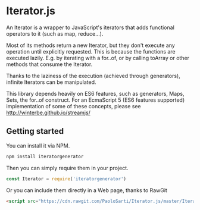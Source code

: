 # Iterator.js

An Iterator is a wrapper to JavaScript's iterators that adds functional operators to it (such as map, reduce...).

Most of its methods return a new Iterator, but they don't execute any operation until explicitly requested.
This is because the functions are executed lazily.
E.g. by iterating with a for..of, or by calling toArray or other methods that consume the Iterator.

Thanks to the laziness of the execution (achieved through generators), infinite Iterators can be manipulated.

This library depends heavily on ES6 features, such as generators, Maps, Sets, the for..of construct.
For an EcmaScript 5 (ES6 features supported) implementation of some of these concepts, please see http://winterbe.github.io/streamjs/

## Getting started

You can install it via NPM.

```bash
npm install iteratorgenerator
```
Then you can simply require them in your project.

```javascript
const Iterator = require('iteratorgenerator')
```

Or you can include them directly in a Web page, thanks to RawGit

```html 
<script src="https://cdn.rawgit.com/PaoloSarti/Iterator.js/master/Iterator.js"></script>
```
